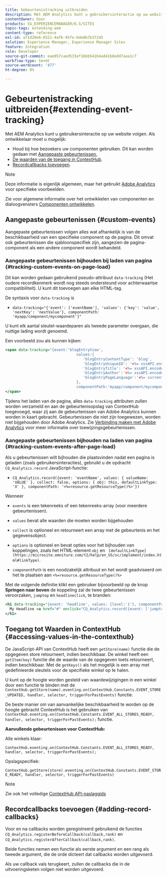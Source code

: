 ```yaml
---
title: Gebeurtenistracking uitbreiden
description: Met AEM Analytics kunt u gebruikersinteractie op uw website volgen
contentOwner: User
products: SG_EXPERIENCEMANAGER/6.5/SITES
topic-tags: extending-aem
content-type: reference
exl-id: a71d20e6-0321-4afb-95fe-6de8b7b37245
solution: Experience Manager, Experience Manager Sites
feature: Integration
role: Developer
source-git-commit: eae057caed533ef16bb541b4ad41b8edd7aaa1c7
workflow-type: tm+mt
source-wordcount: '477'
ht-degree: 0%

---
```


# Gebeurtenistracking uitbreiden{#extending-event-tracking}

Met AEM Analytics kunt u gebruikersinteractie op uw website volgen. Als ontwikkelaar moet u mogelijk:

* Houd bij hoe bezoekers uw componenten gebruiken. Dit kan worden gedaan met [Aangepaste gebeurtenissen.](#custom-events)
* [De waarden van de toegang in ContextHub](/help/sites-developing/extending-analytics.md#accessing-values-in-the-contexthub).
* [Recordcallbacks toevoegen](#adding-record-callbacks).

>[!NOTE]
>
>Deze informatie is eigenlijk algemeen, maar het gebruikt [Adobe Analytics](/help/sites-administering/adobeanalytics.md) voor specifieke voorbeelden.
>
>Zie voor algemene informatie over het ontwikkelen van componenten en dialoogvensters [Componenten ontwikkelen](/help/sites-developing/components.md).

## Aangepaste gebeurtenissen {#custom-events}

Aangepaste gebeurtenissen volgen alles wat afhankelijk is van de beschikbaarheid van een specifieke component op de pagina. Dit omvat ook gebeurtenissen die sjabloonspecifiek zijn, aangezien de pagina-component als een andere component wordt behandeld.

### Aangepaste gebeurtenissen bijhouden bij laden van pagina {#tracking-custom-events-on-page-load}

Dit kan worden gedaan gebruikend pseudo-attribuut `data-tracking` (Het oudere recordkenmerk wordt nog steeds ondersteund voor achterwaartse compatibiliteit). U kunt dit toevoegen aan elke HTML-tag.

De syntaxis voor `data-tracking` is

* `data-tracking="{'event': ['eventName'], 'values': {'key': 'value', 'nextKey': 'nextValue'}, componentPath: 'myapp/component/mycomponent'}"`

U kunt elk aantal sleutel-waardeparen als tweede parameter overgaan, die nuttige lading wordt genoemd.

Een voorbeeld zou als kunnen kijken:

```xml
<span data-tracking="{event:'blogEntryView',
                                values:{
                                   'blogEntryContentType': 'blog',
                                   'blogEntryUniqueID': '<%= xssAPI.encodeForJSString(entry.getId()) %>',
                                   'blogEntryTitle': '<%= xssAPI.encodeForJSString(entry.getTitle()) %>',
                                   'blogEntryAuthor':'<%= xssAPI.encodeForJSString(entry.getAuthor()) %>',
                                   'blogEntryPageLanguage':'<%= currentPage.getLanguage(true) %>'
                                },
                                componentPath:'myapp/component/mycomponent'}">
</span>
```

Tijdens het laden van de pagina, alles `data-tracking` attributen zullen worden verzameld en aan de gebeurtenisopslag van ContextHub toegevoegd, waar zij aan de gebeurtenissen van Adobe Analytics kunnen worden in kaart gebracht. Gebeurtenissen die niet zijn toegewezen, worden niet bijgehouden door Adobe Analytics. Zie [Verbinding maken met Adobe Analytics](/help/sites-administering/adobeanalytics.md) voor meer informatie over toewijzingsgebeurtenissen.

### Aangepaste gebeurtenissen bijhouden na laden van pagina {#tracking-custom-events-after-page-load}

Als u gebeurtenissen wilt bijhouden die plaatsvinden nadat een pagina is geladen (zoals gebruikersinteracties), gebruikt u de opdracht `CQ_Analytics.record` JavaScript-functie:

* `CQ_Analytics.record({event: 'eventName', values: { valueName: 'VALUE' }, collect: false, options: { obj: this, defaultLinkType: 'X' }, componentPath: '<%=resource.getResourceType()%>'})`

Wanneer

* `events` is een tekenreeks of een tekenreeks-array (voor meerdere gebeurtenissen).

* `values` bevat alle waarden die moeten worden bijgehouden
* `collect` is optioneel en retourneert een array met de gebeurtenis en het gegevensobject.
* `options` is optioneel en bevat opties voor het bijhouden van koppelingen, zoals het HTML-element `obj` en ` [defaultLinkType](https://microsite.omniture.com/t2/help/en_US/sc/implement/index.html#linkType)`.

* `componentPath` is een noodzakelijk attribuut en het wordt geadviseerd om het te plaatsen aan `<%=resource.getResourceType()%>`

Met de volgende definitie klikt een gebruiker bijvoorbeeld op de knop **Springen naar boven** de koppeling zal de twee gebeurtenissen veroorzaken, `jumptop` en `headlineclick`, te branden:

```xml
<h1 data-tracking="{event: 'headline', values: {level:'1'}, componentPath: '<%=resource.getResourceType()%>'}">
  My Headline <a href="#" onclick="CQ_Analytics.record({event: ['jumptop','headlineclick'],  values: {level:'1'}, componentPath: '<%=resource.getResourceType()%>'})">Jump to top</a>
</h1>
```

## Toegang tot Waarden in ContextHub {#accessing-values-in-the-contexthub}

De JavaScript-API van ContextHub heeft een `getStore(name)` functie die de opgegeven store retourneert, indien beschikbaar. De winkel heeft een `getItem(key)` functie die de waarde van de opgegeven toets retourneert, indien beschikbaar. Met de `getKeys()` als het mogelijk is een array met gedefinieerde sleutels voor de specifieke winkel op te halen.

U kunt op de hoogte worden gesteld van waardewijzigingen in een winkel door een functie te binden met de `ContextHub.getStore(name).eventing.on(ContextHub.Constants.EVENT_STORE_UPDATED, handler, selector, triggerForPastEvents)` functie.

De beste manier om van aanvankelijke beschikbaarheid te worden op de hoogte gebracht ContextHub is het gebruiken van `ContextHub.eventing.on(ContextHub.Constants.EVENT_ALL_STORES_READY, handler, selector, triggerForPastEvents);` functie.

**Aanvullende gebeurtenissen voor ContextHub:**

Alle winkels klaar:

`ContextHub.eventing.on(ContextHub.Constants.EVENT_ALL_STORES_READY, handler, selector, triggerForPastEvents);`

Opslagspecifiek:

`ContextHub.getStore(store).eventing.on(ContextHub.Constants.EVENT_STORE_READY, handler, selector, triggerForPastEvents)`

>[!NOTE]
>
>Zie ook het volledige [ContextHub API-naslaggids](https://helpx.adobe.com/experience-manager/6-5/sites/developing/using/contexthub-api.html#ContextHubJavascriptAPIReference)

## Recordcallbacks toevoegen {#adding-record-callbacks}

Voor en na callbacks worden geregistreerd gebruikend de functies `CQ_Analytics.registerBeforeCallback(callback,rank)` en `CQ_Analytics.registerAfterCallback(callback,rank)`.

Beide functies nemen een functie als eerste argument en een rang als tweede argument, die de orde dicteert dat callbacks worden uitgevoerd.

Als uw callback vals terugkeert, zullen de callbacks die in de uitvoeringsketen volgen niet worden uitgevoerd.
